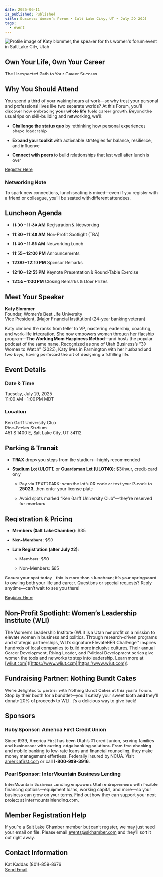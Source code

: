 ```yaml
---
date: 2025-06-11
is_published: Published
title: Business Women’s Forum • Salt Lake City, UT • July 29 2025
tags:
  - event
---
```

![Profile image of Katy blommer, the speaker for this women's forum event in Salt Lake City, Utah](https://chambermaster.blob.core.windows.net/userfiles/UserFiles/chambers/2428/Image/Event_Graphics/BWF/2025/729/Headshot2021YellowShirt_square_840227.jpg)

## Own Your Life, Own Your Career

The Unexpected Path to Your Career Success

## Why You Should Attend

You spend a third of your waking hours at work—so why treat your personal and professional lives like two separate worlds? At this Forum, you’ll discover how embracing **your whole life** fuels career growth. Beyond the usual tips on skill-building and networking, we’ll:

*   **Challenge the status quo** by rethinking how personal experiences shape leadership
    
*   **Expand your toolkit** with actionable strategies for balance, resilience, and influence
    
*   **Connect with peers** to build relationships that last well after lunch is over
    

[Register Here](https://slchamber.chambermaster.com/eventregistration/register/15524)

### Networking Note

To spark new connections, lunch seating is mixed—even if you register with a friend or colleague, you’ll be seated with different attendees.

## Luncheon Agenda

*   **11:00 – 11:30 AM** Registration & Networking
    
*   **11:30 – 11:40 AM** Non-Profit Spotlight (TBA)
    
*   **11:40 – 11:55 AM** Networking Lunch
    
*   **11:55 – 12:00 PM** Announcements
    
*   **12:00 – 12:10 PM** Sponsor Remarks
    
*   **12:10 – 12:55 PM** Keynote Presentation & Round-Table Exercise
    
*   **12:55 – 1:00 PM** Closing Remarks & Door Prizes
    

## Meet Your Speaker

**Katy Blommer**  
Founder, Women’s Best Life University  
Vice President, \[Major Financial Institution\] (24-year banking veteran)

Katy climbed the ranks from teller to VP, mastering leadership, coaching, and work-life integration. She now empowers women through her flagship program—**The Working Mom Happiness Method**—and hosts the popular podcast of the same name. Recognized as one of Utah Business’s “30 Women to Watch” (2023), Katy lives in Farmington with her husband and two boys, having perfected the art of designing a fulfilling life.

## Event Details

### Date & Time

Tuesday, July 29, 2025  
11:00 AM – 1:00 PM MDT

### Location

Ken Garff University Club  
Rice–Eccles Stadium  
451 S 1400 E, Salt Lake City, UT 84112

## Parking & Transit

*   **TRAX** drops you steps from the stadium—highly recommended
    
*   **Stadium Lot (ULOT1)** or **Guardsman Lot (ULOT40)**: $3/hour, credit-card only
    
    *   Pay via TEXT2PARK: scan the lot’s QR code or text your P-code to **25023**, then enter your license plate
        
    *   Avoid spots marked “Ken Garff University Club”—they’re reserved for members
        

## Registration & Pricing

*   **Members (Salt Lake Chamber)**: $35
    
*   **Non-Members**: $50
    
*   **Late Registration (after July 22)**:
    
    *   Members: $50
        
    *   Non-Members: $65
        

Secure your spot today—this is more than a luncheon; it’s your springboard to owning both your life and career. Questions or special requests? Reply anytime—can’t wait to see you there! 

[Register Here](https://slchamber.chambermaster.com/eventregistration/register/15524)

## Non-Profit Spotlight: Women’s Leadership Institute (WLI)

The Women’s Leadership Institute (WLI) is a Utah nonprofit on a mission to elevate women in business and politics. Through research-driven programs and strategic partnerships, WLI’s signature ElevateHER Challenge™ inspires hundreds of local companies to build more inclusive cultures. Their annual Career Development, Rising Leader, and Political Development series give women the tools and networks to step into leadership. Learn more at \[[wliut.com](http://wliut.com)\]([https://www.wliut.com](https://www.wliut.com)).

## Fundraising Partner: Nothing Bundt Cakes

We’re delighted to partner with Nothing Bundt Cakes at this year’s Forum. Stop by their booth for a bundtlet—you’ll satisfy your sweet tooth **and** they’ll donate 20% of proceeds to WLI. It’s a delicious way to give back!

## Sponsors

### Ruby Sponsor: America First Credit Union

Since 1939, America First has been Utah’s #1 credit union, serving families and businesses with cutting-edge banking solutions. From free checking and mobile banking to low-rate loans and financial counseling, they make money management effortless. Federally insured by NCUA. Visit [americafirst.com](https://www.americafirst.com) or call **1-800-999-3916**.

### Pearl Sponsor: InterMountain Business Lending

InterMountain Business Lending empowers Utah entrepreneurs with flexible financing options—equipment loans, working capital, and more—so your business can grow on your terms. Find out how they can support your next project at [intermountainlending.com](https://www.intermountainlending.com).

## Member Registration Help

If you’re a Salt Lake Chamber member but can’t register, we may just need your email on file. Please email [events@slchamber.com](mailto:events@slchamber.com) and they’ll sort it out right away.

## Contact Information

Kat Kaddas (801)-859-8676  
[Send Email](mailto:kkaddas@slchamber.com?subject=Business%20Women%27s%20Forum%202025%3A%20Own%20Your%20Life%2C%20Own%20Your%20Career%20%E2%80%93%20The%20Unexpected%20Path%20to%20Your%20Career%20Success)
